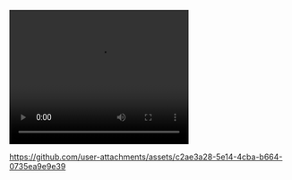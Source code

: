 <video src="[path/to/video.mp4](https://github.com/user-attachments/assets/c2ae3a28-5e14-4cba-b664-0735ea9e9e39)" width="320" height="240" controls></video>


https://github.com/user-attachments/assets/c2ae3a28-5e14-4cba-b664-0735ea9e9e39

